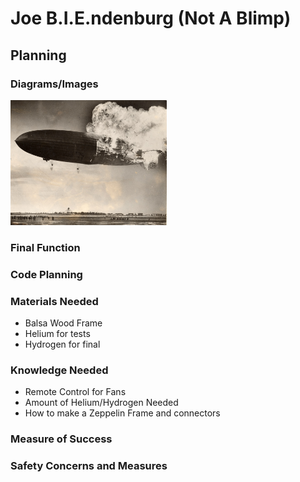 # Joe B.I.E.ndenburg (Not A Blimp) #

## Planning ##

### Diagrams/Images ###

<img src="Images/End Goal.jpg" width="250" height="200" />

### Final Function ###

### Code Planning ###

### Materials Needed ###

* Balsa Wood Frame
* Helium for tests
* Hydrogen for final


### Knowledge Needed ###

* Remote Control for Fans
* Amount of Helium/Hydrogen Needed
* How to make a Zeppelin Frame and connectors 

### Measure of Success ###

### Safety Concerns and Measures ###
